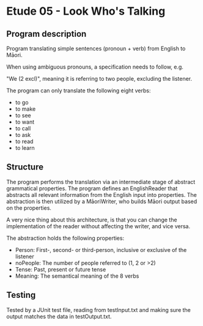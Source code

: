 # Etude 05 - Look Who's Talking

## Program description

Program translating simple sentences (pronoun + verb) from English to Māori.

When using ambiguous pronouns, a specification needs to follow, e.g. 

"We (2 excl)", meaning it is referring to two people, excluding the listener.

The program can only translate the following eight verbs:
- to go
- to make
- to see
- to want
- to call
- to ask
- to read
- to learn

## Structure

The program performs the translation via an intermediate stage of abstract grammatical properties.
The program defines an EnglishReader that abstracts all relevant information from the English input into properties.
The abstraction is then utilized by a MāoriWriter, who builds Māori output based on the properties.

A very nice thing about this architecture, is that you can change the implementation of the reader without affecting the writer, and vice versa.

The abstraction holds the following properties:
- Person:   First-, second- or third-person, inclusive or exclusive of the listener
- noPeople: The number of people referred to (1, 2 or >2)
- Tense:    Past, present or future tense
- Meaning:  The semantical meaning of the 8 verbs

## Testing

Tested by a JUnit test file, reading from testInput.txt and making sure the output matches the data in testOutput.txt.

